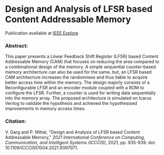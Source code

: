 # Design and Analysis of LFSR based Content Addressable Memory

Publication available at [IEEE Explore](https://ieeexplore.ieee.org/document/9397071)

### Abstract:
This paper presents a Linear Feedback Shift Register (LFSR) based Content Addressable Memory (CAM) that focuses on reducing the area compared to a combinational design of the memory. A simple sequential counter-based memory architecture can also be used for the same, but, an LFSR based CAM architecture increases the randomness and thus liable to acquire better access time within the memory. The design majorly consists of a Reconfigurable LFSR and an encoder module coupled with a ROM to configure the LFSR. Further, a counter is used for writing data sequentially into the memory array. The proposed architecture is simulated on Icarus Verilog to validate the hypothesis and achieved the hypothesised improvements in memory access times.

### Citation:
V. Garg and P. Mittal, "Design and Analysis of LFSR based Content Addressable Memory," _2021 International Conference on Computing, Communication, and Intelligent Systems (ICCCIS)_, 2021, pp. 935-939. doi: 10.1109/ICCCIS51004.2021.9397071.
